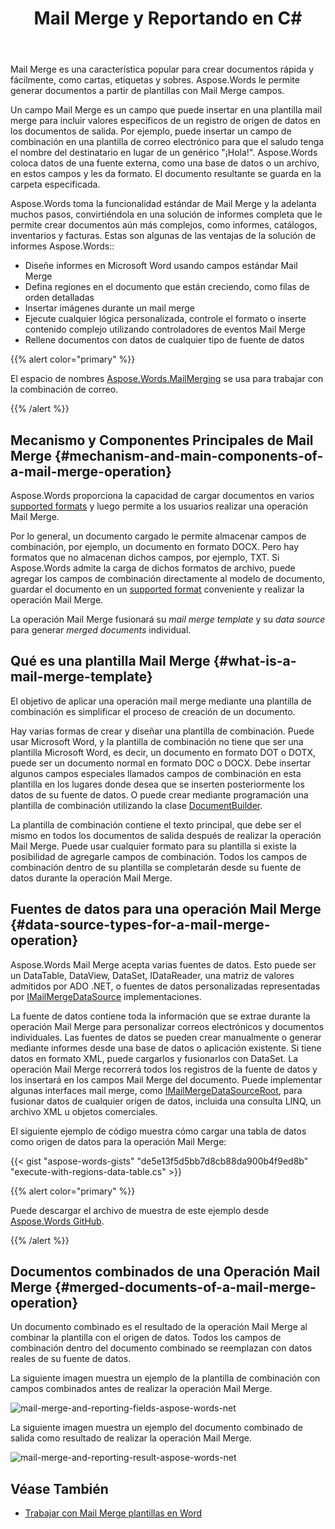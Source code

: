 ﻿---
title: Mail Merge y Reportando en C#
second_title: Aspose.Words por .NET
articleTitle: Mail Merge y Presentación de Informes
linktitle: Mail Merge y Presentación de Informes
type: docs
description: "Mail Merge es una característica popular para crear documentos rápidamente usando C#. Aspose.Words for .NET toma la funcionalidad estándar de Mail Merge y la adelanta muchos pasos, convirtiéndola en una solución de informes completa que le permite crear documentos aún más complejos, como informes, catálogos, inventarios y facturas."
keywords: "how to use Mail Merge c#"
weight: 30
url: /es/net/mail-merge-and-reporting/
timestamp: 2024-07-11-08-07-06
---

Mail Merge es una característica popular para crear documentos rápida y fácilmente, como cartas, etiquetas y sobres. Aspose.Words le permite generar documentos a partir de plantillas con Mail Merge campos.

Un campo Mail Merge es un campo que puede insertar en una plantilla mail merge para incluir valores específicos de un registro de origen de datos en los documentos de salida. Por ejemplo, puede insertar un campo de combinación en una plantilla de correo electrónico para que el saludo tenga el nombre del destinatario en lugar de un genérico "¡Hola!". Aspose.Words coloca datos de una fuente externa, como una base de datos o un archivo, en estos campos y les da formato. El documento resultante se guarda en la carpeta especificada.

Aspose.Words toma la funcionalidad estándar de Mail Merge y la adelanta muchos pasos, convirtiéndola en una solución de informes completa que le permite crear documentos aún más complejos, como informes, catálogos, inventarios y facturas. Estas son algunas de las ventajas de la solución de informes Aspose.Words::

- Diseñe informes en Microsoft Word usando campos estándar Mail Merge
- Defina regiones en el documento que están creciendo, como filas de orden detalladas
- Insertar imágenes durante un mail merge
- Ejecute cualquier lógica personalizada, controle el formato o inserte contenido complejo utilizando controladores de eventos Mail Merge
- Rellene documentos con datos de cualquier tipo de fuente de datos

{{% alert color="primary" %}}

El espacio de nombres [Aspose.Words.MailMerging](https://reference.aspose.com/words/net/aspose.words.mailmerging/) se usa para trabajar con la combinación de correo.

{{% /alert %}}

## Mecanismo y Componentes Principales de Mail Merge {#mechanism-and-main-components-of-a-mail-merge-operation}

Aspose.Words proporciona la capacidad de cargar documentos en varios [supported formats](https://reference.aspose.com/words/net/aspose.words/loadformat/) y luego permite a los usuarios realizar una operación Mail Merge.

Por lo general, un documento cargado le permite almacenar campos de combinación, por ejemplo, un documento en formato DOCX. Pero hay formatos que no almacenan dichos campos, por ejemplo, TXT. Si Aspose.Words admite la carga de dichos formatos de archivo, puede agregar los campos de combinación directamente al modelo de documento, guardar el documento en un [supported format](https://reference.aspose.com/words/net/aspose.words/saveformat/) conveniente y realizar la operación Mail Merge.

La operación Mail Merge fusionará su *mail merge template* y su *data source* para generar *merged documents* individual.

## Qué es una plantilla Mail Merge {#what-is-a-mail-merge-template}

El objetivo de aplicar una operación mail merge mediante una plantilla de combinación es simplificar el proceso de creación de un documento.

Hay varias formas de crear y diseñar una plantilla de combinación. Puede usar Microsoft Word, y la plantilla de combinación no tiene que ser una plantilla Microsoft Word, es decir, un documento en formato DOT o DOTX, puede ser un documento normal en formato DOC o DOCX. Debe insertar algunos campos especiales llamados campos de combinación en esta plantilla en los lugares donde desea que se inserten posteriormente los datos de su fuente de datos. O puede crear mediante programación una plantilla de combinación utilizando la clase [DocumentBuilder](https://reference.aspose.com/words/net/aspose.words/documentbuilder/).

La plantilla de combinación contiene el texto principal, que debe ser el mismo en todos los documentos de salida después de realizar la operación Mail Merge. Puede usar cualquier formato para su plantilla si existe la posibilidad de agregarle campos de combinación. Todos los campos de combinación dentro de su plantilla se completarán desde su fuente de datos durante la operación Mail Merge.

## Fuentes de datos para una operación Mail Merge {#data-source-types-for-a-mail-merge-operation}

Aspose.Words Mail Merge acepta varias fuentes de datos. Esto puede ser un DataTable, DataView, DataSet, IDataReader, una matriz de valores admitidos por ADO .NET, o fuentes de datos personalizadas representadas por [IMailMergeDataSource](https://reference.aspose.com/words/net/aspose.words.mailmerging/imailmergedatasource/) implementaciones.

La fuente de datos contiene toda la información que se extrae durante la operación Mail Merge para personalizar correos electrónicos y documentos individuales. Las fuentes de datos se pueden crear manualmente o generar mediante informes desde una base de datos o aplicación existente. Si tiene datos en formato XML, puede cargarlos y fusionarlos con DataSet. La operación Mail Merge recorrerá todos los registros de la fuente de datos y los insertará en los campos Mail Merge del documento. Puede implementar algunas interfaces mail merge, como [IMailMergeDataSourceRoot](https://reference.aspose.com/words/net/aspose.words.mailmerging/imailmergedatasourceroot/), para fusionar datos de cualquier origen de datos, incluida una consulta LINQ, un archivo XML u objetos comerciales.

El siguiente ejemplo de código muestra cómo cargar una tabla de datos como origen de datos para la operación Mail Merge:

{{< gist "aspose-words-gists" "de5e13f5d5bb7d8cb88da900b4f9ed8b" "execute-with-regions-data-table.cs" >}}

{{% alert color="primary" %}}

Puede descargar el archivo de muestra de este ejemplo desde [Aspose.Words GitHub](https://github.com/aspose-words/Aspose.Words-for-.NET/blob/master/Examples/Data/Mail%20merge%20destinations%20-%20Orders.docx).

{{% /alert %}}

## Documentos combinados de una Operación Mail Merge {#merged-documents-of-a-mail-merge-operation}

Un documento combinado es el resultado de la operación Mail Merge al combinar la plantilla con el origen de datos. Todos los campos de combinación dentro del documento combinado se reemplazan con datos reales de su fuente de datos.

La siguiente imagen muestra un ejemplo de la plantilla de combinación con campos combinados antes de realizar la operación Mail Merge.

![mail-merge-and-reporting-fields-aspose-words-net](mail-merge-and-reporting-1.jpg)

La siguiente imagen muestra un ejemplo del documento combinado de salida como resultado de realizar la operación Mail Merge.

![mail-merge-and-reporting-result-aspose-words-net](mail-merge-and-reporting-2.jpg)

## Véase También

- [Trabajar con Mail Merge plantillas en Word](https://docs.microsoft.com/en-us/power-platform/admin/work-mail-merge-templates)
